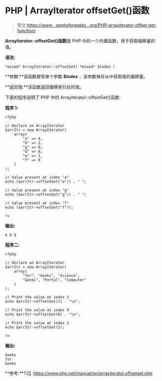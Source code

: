 # PHP | ArrayIterator offsetGet()函数

> 原文:[https://www . geeksforgeeks . org/PHP-arrayiterator-offset get-function/](https://www.geeksforgeeks.org/php-arrayiterator-offsetget-function/)

**ArrayIterator::offsetGet()函数**是 PHP 中的一个内置函数，用于获取偏移量的值。

**语法:**

```
*mixed* ArrayIterator::offsetGet( *mixed* $index )
```

**参数:**该函数接受单个参数 **$index** ，该参数保存从中获取值的偏移量。

**返回值:**该函数返回偏移索引处的值。

下面的程序说明了 PHP 中的 ArrayIterator::offsetGet()函数:

**程序 1:**

```
<?php

// Declare an ArrayIterator
$arrItr = new ArrayIterator(
    array(
        "a" => 4,
        "b" => 2,
        "g" => 8,
        "d" => 6,
        "e" => 1,
        "f" => 9
    )
);

// Value present at index "a" 
echo ($arrItr->offsetGet("a")) . " "; 

// Value present at index "g"
echo ($arrItr->offsetGet("g")) . " "; 

// Value present at index "f"
echo ($arrItr->offsetGet("f")); 

?>
```

**输出:**

```
4 8 9

```

**程序二:**

```
<?php

// Declare an ArrayIterator
$arrItr = new ArrayIterator(
    array(
        "for", "Geeks", "Science",
        "Geeks", "Portal", "Computer"
    )
);

// Print the value at index 1 
echo $arrItr->offsetGet(1) . "\n"; 

// Print the value at index 0
echo $arrItr->offsetGet(0) . "\n"; 

// Print the value at index 3
echo $arrItr->offsetGet(3); 

?>
```

**输出:**

```
Geeks
for
Geeks

```

**参考:**T2】https://www.php.net/manual/en/arrayiterator.offsetget.php